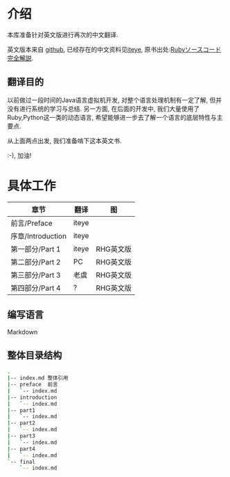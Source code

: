 # 介绍

本库准备针对英文版<Ruby Hacking Guide>进行再次的中文翻译.

英文版本来自 [github](https://github.com/ruby-hacking-guide/ruby-hacking-guide.github.com),
已经存在的中文资料见[iteye](http://thinkinginruby.group.iteye.com/group/wiki/1262-chinese-version-of-the-ruby-hacking-guide),
原书出处:[Rubyソースコード完全解説](http://book.douban.com/subject/3806361/).

## 翻译目的

以前做过一段时间的Java语言虚拟机开发, 对整个语言处理机制有一定了解, 但并没有进行系统的学习与总结.
另一方面, 在后面的开发中, 我们大量使用了Ruby,Python这一类的动态语言, 希望能够进一步去了解一个语言的底层特性与主要点.

从上面两点出发, 我们准备啃下这本英文书.

:-), 加油!


# 具体工作

| 章节  |  翻译  |  图 |
|-------|--------|-----|
| 前言/Preface       | iteye  | |
| 序章/Introduction  | iteye  | |
| 第一部分/Part 1    | iteye  |  RHG英文版 |
| 第二部分/Part 2    | PC     |  RHG英文版 |
| 第三部分/Part 3    | 老虞   |  RHG英文版 |
| 第四部分/Part 4    | ?      |  RHG英文版 |

## 编写语言

Markdown

## 整体目录结构

```bash
.
|-- index.md 整体引用
|-- preface  前言
|   `-- index.md
|-- introduction
|   `-- index.md
|-- part1
|   `-- index.md
|-- part2
|   `-- index.md
|-- part3
|   `-- index.md
|-- part4
|   `-- index.md
`-- final
    `-- index.md
```
